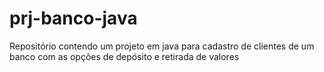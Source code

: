 # prj-banco-java
Repositório contendo um projeto em java para cadastro de clientes de um banco com as opções de depósito e retirada de valores
